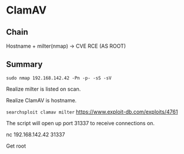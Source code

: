 # ClamAV
## Chain
Hostname + milter(nmap) -> CVE RCE (AS ROOT)
## Summary
`sudo nmap 192.168.142.42 -Pn -p- -sS -sV`

Realize milter is listed on scan.

Realize ClamAV is hostname.

`searchsploit clamav milter`
https://www.exploit-db.com/exploits/4761

The script will open up port 31337 to receive connections on.

nc 192.168.142.42 31337

Get root
